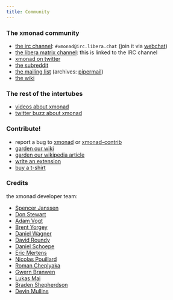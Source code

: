 ```yaml
---
title: Community
---
```


<div class="row">
<div class="col-lg" markdown="1">

### The xmonad community

*   [the irc channel](https://www.haskell.org/irc/): `#xmonad@irc.libera.chat` (join it via [webchat](https://web.libera.chat/#xmonad))
*   [the libera matrix channel](https://matrix.to/#/#xmonad:libera.chat): this is linked to the IRC channel
*   [xmonad on twitter](https://twitter.com/xmonad)
*   [the subreddit](https://old.reddit.com/r/xmonad/)
*   [the mailing list](https://mail.haskell.org/cgi-bin/mailman/listinfo/xmonad) (archives: [pipermail](https://mail.haskell.org/pipermail/xmonad/))
*   [the wiki](https://wiki.haskell.org/Xmonad)

### The rest of the intertubes

*   [videos about xmonad](videos.html)
*   [twitter buzz about xmonad](https://twitter.com/search?q=xmonad)

### Contribute!

*   report a bug to [xmonad](https://github.com/xmonad/xmonad/issues) or [xmonad-contrib](https://github.com/xmonad/xmonad-contrib/issues)
*   [garden our wiki](https://wiki.haskell.org/Xmonad)
*   [garden our wikipedia article](https://en.wikipedia.org/wiki/Xmonad)
*   [write an extension](https://wiki.haskell.org/Xmonad/xmonad_development_tutorial)
*   [buy a t-shirt](https://www.spreadshirt.com/shop.php?op=article&article_id=2125373)

</div>
<div class="col-lg" markdown="1">

### Credits

the xmonad developer team:

<div class="list-col-3" markdown="1">

*   [Spencer Janssen](https://github.com/spencerjanssen)
*   [Don Stewart](https://donsbot.wordpress.com/)
*   [Adam Vogt](https://www.eng.uwaterloo.ca/~aavogt/)
*   [Brent Yorgey](https://byorgey.wordpress.com/)
*   [Daniel Wagner](http://www.dmwit.com/)
*   [David Roundy](https://sites.science.oregonstate.edu/~roundyd/people.html)
*   [Daniel Schoepe](https://github.com/dschoepe)
*   [Eric Mertens](https://github.com/glguy)
*   [Nicolas Pouillard](https://nicolaspouillard.fr/)
*   [Roman Cheplyaka](https://ro-che.info/)
*   [Gwern Branwen](https://www.gwern.net/)
*   [Lukas Mai](https://github.com/mauke)
*   [Braden Shepherdson](https://braincrater.wordpress.com/)
*   [Devin Mullins](https://twifkak.com/)

</div>
</div>
</div>
